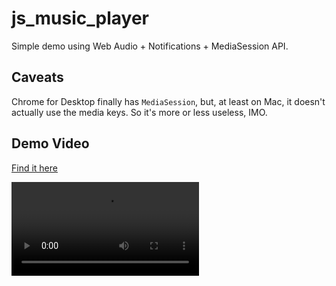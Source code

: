 # js_music_player
Simple demo using Web Audio + Notifications + MediaSession API.

## Caveats
Chrome for Desktop finally has `MediaSession`, but, at least on Mac,
it doesn't actually use the media keys. So it's more or less useless, IMO.

## Demo Video
[Find it here](mssn.mp4)

<video src="https://github.com/thosakwe/js_music_player/blob/master/mssn.mp4?raw=true" controls></video>
